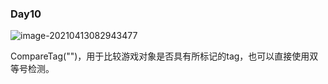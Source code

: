 ### Day10 



![image-20210413082943477](C:\Users\xuyouzhe1\AppData\Roaming\Typora\typora-user-images\image-20210413082943477.png)

CompareTag("")，用于比较游戏对象是否具有所标记的tag，也可以直接使用双等号检测。



